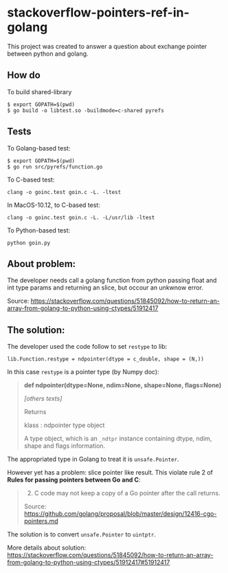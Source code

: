 # stackoverflow-pointers-ref-in-golang

This project was created to answer a question about exchange pointer between python and golang.

## How do

To build shared-library
```
$ export GOPATH=$(pwd) 
$ go build -o libtest.so -buildmode=c-shared pyrefs
```

## Tests

To Golang-based test:
```
$ export GOPATH=$(pwd) 
$ go run src/pyrefs/function.go
```

To C-based test:
```
clang -o goinc.test goin.c -L. -ltest
```

In MacOS-10.12, to C-based test:
```
clang -o goinc.test goin.c -L. -L/usr/lib -ltest
```

To Python-based test:
```
python goin.py
```

## About problem:

The developer needs call a golang function from python passing float and int type params and returning an slice, but occour an unkwnow error.

Source: https://stackoverflow.com/questions/51845092/how-to-return-an-array-from-golang-to-python-using-ctypes/51912417

## The solution:

The developer used the code follow to set ```restype``` to lib:


    lib.Function.restype = ndpointer(dtype = c_double, shape = (N,))

In this case ```restype``` is a pointer type (by Numpy doc):

> **def ndpointer(dtype=None, ndim=None, shape=None, flags=None)** 
> 
> *[others texts]*
>
> Returns
> 
> klass : ndpointer type object
> 
> A type object, which is an `_ndtpr` instance containing dtype, ndim, shape and flags information.


The appropriated type in Golang to treat it is ```unsafe.Pointer```.

However yet has a problem: slice pointer like result. This violate rule 2 of **Rules for passing pointers between Go and C**:

> 2. C code may not keep a copy of a Go pointer after the call returns.
> 
> Source: https://github.com/golang/proposal/blob/master/design/12416-cgo-pointers.md

The solution is to convert ```unsafe.Pointer``` to ```uintptr```. 

More details about solution: https://stackoverflow.com/questions/51845092/how-to-return-an-array-from-golang-to-python-using-ctypes/51912417#51912417


<!-- About C-interop, unsafe
For the purposes of C-interop, unsafe.Pointer(&bytes) will create a pointer to the first byte of the slice, which is not the first byte of the data (which is usually what C expects)--for this reason, you should use unsafe.Pointer(&bytes[0]) -->
